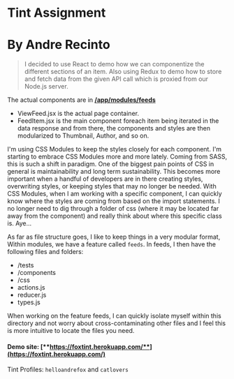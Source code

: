 # Tint Assignment
# By Andre Recinto

> I decided to use React to demo how we can componentize the different sections of an item. Also using Redux to demo how to store and fetch data from the given API call which is proxied from our Node.js server.

The actual components are in [**/app/modules/feeds**](https://github.com/andrefox333/tint/tree/master/app/modules/feeds)

- ViewFeed.jsx is the actual page container.
- FeedItem.jsx is the main component foreach item being iterated in the data response and from there, the components and styles are then modularized to Thumbnail, Author, and so on. 

I'm using CSS Modules to keep the styles closely for each component. I'm starting to embrace CSS Modules more and more lately. Coming from SASS, this is such a shift in paradigm. One of the biggest pain points of CSS in general is maintainability and long term sustainability. This becomes more important when a handful of developers are in there creating styles, overwriting styles, or keeping styles that may no longer be needed. With CSS Modules, when I am working with a specific component, I can quickly know where the styles are coming from based on the import statements. I no longer need to dig through a folder of css (where it may be located far away from the component) and really think about where this specific class is. Aye...

As far as file structure goes, I like to keep things in a very modular format,
Within modules, we have a feature called `feeds`.
In feeds, I then have the following files and folders:
 - /tests
 - /components
 - /css
 - actions.js
 - reducer.js
 - types.js

When working on the feature feeds, I can quickly isolate myself within this directory and not worry about cross-contaminating other files and I feel this is more intuitive to locate the files you need.

#### Demo site: [**https://foxtint.herokuapp.com/**](https://foxtint.herokuapp.com/)

Tint Profiles: `helloandrefox` and `catlovers`
